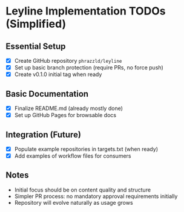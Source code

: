 # Leyline Implementation TODOs (Simplified)

## Essential Setup
- [x] Create GitHub repository `phrazzld/leyline`
- [x] Set up basic branch protection (require PRs, no force push)
- [x] Create v0.1.0 initial tag when ready

## Basic Documentation
- [x] Finalize README.md (already mostly done)
- [x] Set up GitHub Pages for browsable docs

## Integration (Future)
- [x] Populate example repositories in targets.txt (when ready)
- [x] Add examples of workflow files for consumers

## Notes
* Initial focus should be on content quality and structure
* Simpler PR process: no mandatory approval requirements initially
* Repository will evolve naturally as usage grows
